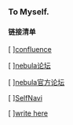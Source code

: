 ### To Myself.

#### 链接清单

[ ][confluence](https://confluence.nebula-graph.io/#all-updates)

[ ][nebula论坛](https://discuss.nebula-graph.com.cn/)

[ ][nebula官方论坛](https://nebula-graph.io/)

[ ][SelfNavi](http://www.superyoko.com/)

[ ][write here](https://github.com/SuperYoko/blog)

